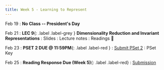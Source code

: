 ```yaml
---
title: Week 5 - Learning to Represent
---
```


Feb 19
: **No Class -- President's Day**

Feb 21
:  **LEC 9**{: .label .label-grey } **Dimensionality Reduction and Invariant Representations**
    : Slides
: Lecture notes
: Readings 📖

<!--
: * [The Neuroscience of Vision]
: * [Neural Networks and Deep Learning]
: * [Interactive CNN Explainer]
🎥
-->

Feb 23
:  **PSET 2 DUE @ 11:59PM**{: .label .label-red }
    : [Submit PSet 2](https://canvas.harvard.edu/courses/129605/assignments/794047)
: PSet Key

Feb 25
: **Reading Response Due (Week 5)**{: .label .label-red}
    : [Submission](https://canvas.harvard.edu/courses/129605/assignments/794074)
